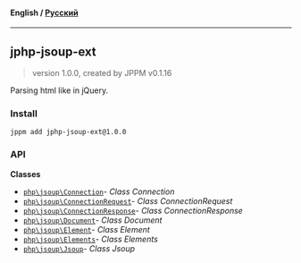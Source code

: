 #### **English** / [Русский](README.ru.md)

---

## jphp-jsoup-ext
> version 1.0.0, created by JPPM v0.1.16

Parsing html like in jQuery.

### Install
```
jppm add jphp-jsoup-ext@1.0.0
```

### API
**Classes**
- [`php\jsoup\Connection`](https://github.com/jphp-compiler/jphp/blob/master/exts/jphp-jsoup-ext/api-docs/classes/php/jsoup/Connection.md)- _Class Connection_
- [`php\jsoup\ConnectionRequest`](https://github.com/jphp-compiler/jphp/blob/master/exts/jphp-jsoup-ext/api-docs/classes/php/jsoup/ConnectionRequest.md)- _Class ConnectionRequest_
- [`php\jsoup\ConnectionResponse`](https://github.com/jphp-compiler/jphp/blob/master/exts/jphp-jsoup-ext/api-docs/classes/php/jsoup/ConnectionResponse.md)- _Class ConnectionResponse_
- [`php\jsoup\Document`](https://github.com/jphp-compiler/jphp/blob/master/exts/jphp-jsoup-ext/api-docs/classes/php/jsoup/Document.md)- _Class Document_
- [`php\jsoup\Element`](https://github.com/jphp-compiler/jphp/blob/master/exts/jphp-jsoup-ext/api-docs/classes/php/jsoup/Element.md)- _Class Element_
- [`php\jsoup\Elements`](https://github.com/jphp-compiler/jphp/blob/master/exts/jphp-jsoup-ext/api-docs/classes/php/jsoup/Elements.md)- _Class Elements_
- [`php\jsoup\Jsoup`](https://github.com/jphp-compiler/jphp/blob/master/exts/jphp-jsoup-ext/api-docs/classes/php/jsoup/Jsoup.md)- _Class Jsoup_